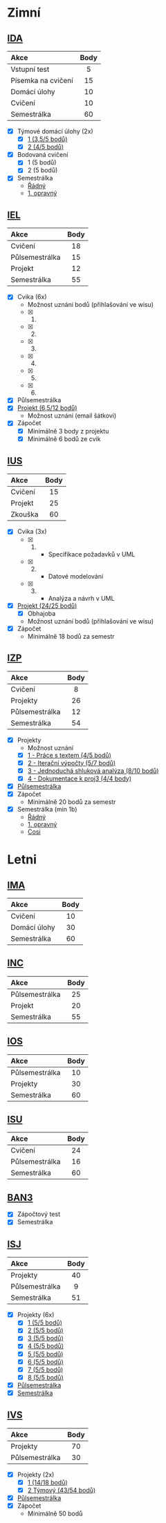 # Zimní

## [IDA](https://www.fit.vutbr.cz/study/courses/index.php?id=11431 "IDA")

| Akce               | Body  |
| :----------------- | :---: |
| Vstupní test       | 5     |
| Písemka na cvičení | 15    |
| Domácí úlohy       | 10    |
| Cvičení            | 10    |
| Semestrálka        | 60    |

- [x] Týmové domácí úlohy (2x)
    - [x] [1 (3,5/5 bodů)](./.Zimni/IDA/Domácí%20úlohy/1.pdf  "1 (3,5/5 bodů)")
    - [x] [2 (4/5 bodů)](./.Zimni/IDA/Domácí%20úlohy/2.pdf "2 (4/5 bodů)")
- [x] Bodovaná cvičení
    - [x] 1 (5 bodů)
    - [x] 2 (5 bodů)
- [x] Semestrálka
    - [Řádný](./.Zimni/IDA/Testy/1%20-%20Řádný.pdf "Řádný")
    - [1. opravný](./.Zimni/IDA/Testy/2%20-%201.%20opravný.pdf "1. opravný")

## [IEL](https://www.fit.vutbr.cz/study/courses/index.php?id=11435 "IEL")

| Akce           | Body  |
| :------------- | :---: |
| Cvičení        | 18    |
| Půlsemestrálka | 15    |
| Projekt        | 12    |
| Semestrálka    | 55    |
<!-- TODO: Copy from Main README.md -->

- [x] Cvika (6x)
    - Možnost uznání bodů (přihlašování ve wisu)
    - [x] 1.
    - [x] 2.
    - [x] 3.
    - [x] 4.
    - [x] 5.
    - [x] 6.
- [x] Půlsemestrálka
- [x] [Projekt (6,5/12 bodů)](./.Zimni/IEL/Projekt/Ash258.pdf "Projekt (6,5/12 bodů)")
    - Možnost uznání (email šátkovi)
- [x] Zápočet
    - [x] Minimálně 3 body z projektu
    - [x] Minimálně 6 bodů ze cvik

## [IUS](https://www.fit.vutbr.cz/study/courses/index.php?id=11491 "IUS")

| Akce    | Body  |
| :------ | :---: |
| Cvičení | 15    |
| Projekt | 25    |
| Zkouška | 60    |
<!-- TODO: Copy from Main README.md -->

- [x] Cvika (3x)
    - [x] 1. - Specifikace požadavků v UML
    - [x] 2. - Datové modelování
    - [x] 3. - Analýza a návrh v UML
- [x] [Projekt (24/25 bodů)](./.Zimni/IUS/Projekt/xcaber00.pdf "Projekt")
    - [x] Obhajoba
    - Možnost uznání bodů (přihlašování ve wisu)
- [x] Zápočet
    - Minimálně 18 bodů za semestr

## [IZP](https://www.fit.vutbr.cz/study/courses/index.php?id=11499 "IZP")

| Akce           | Body  |
| :------------- | :---: |
| Cvičení        | 8     |
| Projekty       | 26    |
| Půlsemestrálka | 12    |
| Semestrálka    | 54    |

- [x] Projekty
    - Možnost uznání
    - [x] [1 - Práce s textem (4/5 bodů)](./.Zimni/IZP/Projekty/1/ "1 - Práce s textem (4/5 bodů)")
    - [x] [2 - Iterační výpočty (5/7 bodů)](./.Zimni/IZP/Projekty/2/ "2 - Iterační výpočty (5/7 bodů)")
    - [x] [3 - Jednoduchá shluková analýza (8/10 bodů)](./.Zimni/IZP/Projekty/3/ "3 - Jednoduchá shluková analýza (8/10 bodů)")
    - [x] [4 - Dokumentace k proj3 (4/4 body)](./.Zimni/IZP/Projekty/4%20-%20Dokumentace/ "4 - Dokumentace k proj3 (4/4 body)")
- [x] [Půlsemestrálka](./.Zimni/IZP/Testy/1%20-%20Půlsemestrálka.md "Půlsemestrálka")
- [x] Zápočet
    - Minimálně 20 bodů za semestr
- [x] Semestrálka (min 1b)
    - [Řádný](./.Zimni/IZP/Testy/2%20-%20Řádný.md "Řádný")
    - [1. opravný](./.Zimni/IZP/Testy/3%20-%201.%20opravný.md "1. opravný")
    - [Cosi](./.Zimni/IZP/Testy/4%20-%20Cosi.md "Cosi")

# Letni

## [IMA](https://www.fit.vutbr.cz/study/courses/index.php?id=11450 "IMA")

| Akce         | Body  |
| :----------- | :---: |
| Cvičení      | 10    |
| Domácí úlohy | 30    |
| Semestrálka  | 60    |
<!-- TODO: Copy from Main README.md -->

## [INC](https://www.fit.vutbr.cz/study/courses/index.php?id=11455 "INC")

| Akce           | Body  |
| :------------- | :---: |
| Půlsemestrálka | 25    |
| Projekt        | 20    |
| Semestrálka    | 55    |
<!-- TODO: Copy from Main README.md -->

## [IOS](https://www.fit.vutbr.cz/study/courses/index.php?id=11462 "IOS")

| Akce           | Body  |
| :------------- | :---: |
| Půlsemestrálka | 10    |
| Projekty       | 30    |
| Semestrálka    | 60    |
<!-- TODO: Copy from Main README.md -->

## [ISU](https://www.fit.vutbr.cz/study/courses/index.php?id=11420 "ISU")

| Akce           | Body  |
| :------------- | :---: |
| Cvičení        | 24    |
| Půlsemestrálka | 16    |
| Semestrálka    | 60    |
<!-- TODO: Copy from Main README.md -->

## [BAN3](https://www.fit.vutbr.cz/study/courses/index.php?id=11338 "BAN3")

- [x] Zápočtový test
- [x] Semestrálka

## [ISJ](https://www.fit.vutbr.cz/study/courses/index.php?id=11478 "ISJ")

| Akce           | Body  |
| :------------- | :---: |
| Projekty       | 40    |
| Půlsemestrálka | 9     |
| Semestrálka    | 51    |

- [x] Projekty (6x)
    - [x] [1 (5/5 bodů)](./Letni/ISJ/Projekty/proj1/ "1 (5/5 bodů)")
    - [x] [2 (5/5 bodů)](./Letni/ISJ/Projekty/proj2/ "2 (5/5 bodů)")
    - [x] [3 (5/5 bodů)](./Letni/ISJ/Projekty/proj3/ "3 (5/5 bodů)")
    - [x] [4 (5/5 bodů)](./Letni/ISJ/Projekty/proj4/ "4 (5/5 bodů)")
    - [x] [5 (5/5 bodů)](./Letni/ISJ/Projekty/proj5/ "5 (5/5 bodů)")
    - [x] [6 (5/5 bodů)](./Letni/ISJ/Projekty/proj6/ "6 (5/5 bodů)")
    - [x] [7 (5/5 bodů)](./Letni/ISJ/Projekty/proj7/ "7 (5/5 bodů)")
    - [x] [8 (5/5 bodů)](./Letni/ISJ/Projekty/proj8/ "8 (5/5 bodů)")
- [x] [Půlsemestrálka](./Letni/ISJ/Testy/1%20-%20Půlsemestrálka.md "Půlsemestrálka")
- [x] [Semestrálka](./Letni/ISJ/Testy/2%20-%20Semestrálka.md "Semestrálka")

## [IVS](https://www.fit.vutbr.cz/study/courses/index.php?id=11494 "IVS")

| Akce           | Body  |
| :------------- | :---: |
| Projekty       | 70    |
| Půlsemestrálka | 30    |

- [x] Projekty (2x)
    - [x] [1 (14/18 bodů)](./Letni/IVS/Projekty/1/ "1 (14/18 bodů)")
    - [x] [2 Týmový (43/54 bodů)](./Letni/IVS/Projekty/2/ "2 Týmový (43/54 bodů)")
- [x] [Půlsemestrálka](./Letni/IVS/1%20-%20Půlsemestrálka.md "Půlsemestrálka")
- [x] Zápočet
    - Minimálně 50 bodů

